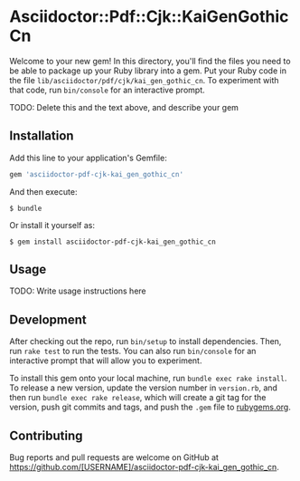 # Asciidoctor::Pdf::Cjk::KaiGenGothicCn

Welcome to your new gem! In this directory, you'll find the files you need to be able to package up your Ruby library into a gem. Put your Ruby code in the file `lib/asciidoctor/pdf/cjk/kai_gen_gothic_cn`. To experiment with that code, run `bin/console` for an interactive prompt.

TODO: Delete this and the text above, and describe your gem

## Installation

Add this line to your application's Gemfile:

```ruby
gem 'asciidoctor-pdf-cjk-kai_gen_gothic_cn'
```

And then execute:

    $ bundle

Or install it yourself as:

    $ gem install asciidoctor-pdf-cjk-kai_gen_gothic_cn

## Usage

TODO: Write usage instructions here

## Development

After checking out the repo, run `bin/setup` to install dependencies. Then, run `rake test` to run the tests. You can also run `bin/console` for an interactive prompt that will allow you to experiment.

To install this gem onto your local machine, run `bundle exec rake install`. To release a new version, update the version number in `version.rb`, and then run `bundle exec rake release`, which will create a git tag for the version, push git commits and tags, and push the `.gem` file to [rubygems.org](https://rubygems.org).

## Contributing

Bug reports and pull requests are welcome on GitHub at https://github.com/[USERNAME]/asciidoctor-pdf-cjk-kai_gen_gothic_cn.

